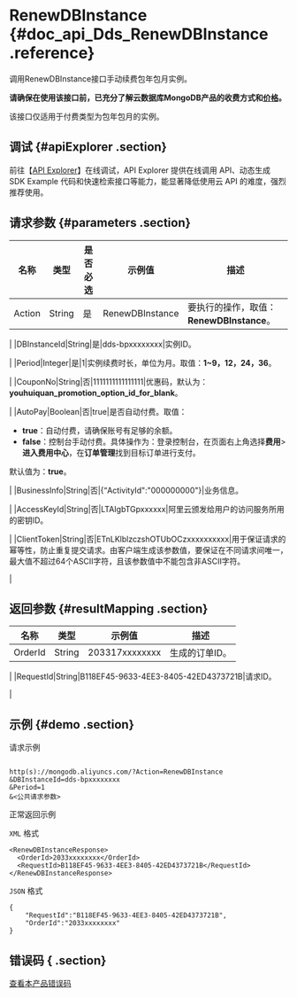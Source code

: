 # RenewDBInstance {#doc_api_Dds_RenewDBInstance .reference}

调用RenewDBInstance接口手动续费包年包月实例。

 **请确保在使用该接口前，已充分了解云数据库MongoDB产品的收费方式和[价格](https://www.aliyun.com/price/product#/mongodb/detail)。** 

该接口仅适用于付费类型为包年包月的实例。

## 调试 {#apiExplorer .section}

前往【[API Explorer](https://api.aliyun.com/#product=Dds&api=RenewDBInstance)】在线调试，API Explorer 提供在线调用 API、动态生成 SDK Example 代码和快速检索接口等能力，能显著降低使用云 API 的难度，强烈推荐使用。

## 请求参数 {#parameters .section}

|名称|类型|是否必选|示例值|描述|
|--|--|----|---|--|
|Action|String|是|RenewDBInstance|要执行的操作，取值：**RenewDBInstance**。

 |
|DBInstanceId|String|是|dds-bpxxxxxxxx|实例ID。

 |
|Period|Integer|是|1|实例续费时长，单位为月。取值：**1~9，12，24，36**。

 |
|CouponNo|String|否|1111111111111111|优惠码，默认为：**youhuiquan\_promotion\_option\_id\_for\_blank**。

 |
|AutoPay|Boolean|否|true|是否自动付费。取值：

 -   **true**：自动付费，请确保账号有足够的余额。
-   **false**：控制台手动付费。具体操作为：登录控制台，在页面右上角选择**费用**\>**进入费用中心**，在**订单管理**找到目标订单进行支付。

 默认值为：**true**。

 |
|BusinessInfo|String|否|\{“ActivityId":"000000000"\}|业务信息。

 |
|AccessKeyId|String|否|LTAIgbTGpxxxxxx|阿里云颁发给用户的访问服务所用的密钥ID。

 |
|ClientToken|String|否|ETnLKlblzczshOTUbOCzxxxxxxxxxx|用于保证请求的幂等性，防止重复提交请求。由客户端生成该参数值，要保证在不同请求间唯一，最大值不超过64个ASCII字符，且该参数值中不能包含非ASCII字符。

 |

## 返回参数 {#resultMapping .section}

|名称|类型|示例值|描述|
|--|--|---|--|
|OrderId|String|203317xxxxxxxx|生成的订单ID。

 |
|RequestId|String|B118EF45-9633-4EE3-8405-42ED4373721B|请求ID。

 |

## 示例 {#demo .section}

请求示例

``` {#request_demo}

http(s)://mongodb.aliyuncs.com/?Action=RenewDBInstance
&DBInstanceId=dds-bpxxxxxxxx
&Period=1
&<公共请求参数>

```

正常返回示例

`XML` 格式

``` {#xml_return_success_demo}
<RenewDBInstanceResponse>
  <OrderId>2033xxxxxxxx</OrderId>
  <RequestId>B118EF45-9633-4EE3-8405-42ED4373721B</RequestId>
</RenewDBInstanceResponse>

```

`JSON` 格式

``` {#json_return_success_demo}
{
	"RequestId":"B118EF45-9633-4EE3-8405-42ED4373721B",
	"OrderId":"2033xxxxxxxx"
}
```

## 错误码 { .section}

[查看本产品错误码](https://error-center.aliyun.com/status/product/Dds)

